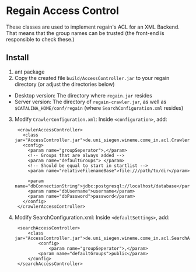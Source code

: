 Regain Access Control
=====================

These classes are used to implement regain's ACL for an XML Backend.
That means that the group names can be trusted (the front-end is responsible to check these.)

Install
-------

1. ant package
2. Copy the created file `build/AccessController.jar` to your regain directory (or adjust the directories below)
  * Desktop version: The directory where `regain.jar` resides
  * Server version: The directory of `regain-crawler.jar`, as well as `$CATALINA_HOME/conf/regain` (where `SearchConfiguration.xml` resides)

3. Modify `CrawlerConfiguration.xml`: Inside `<configuration>`, add:

		<crawlerAccessController>
		  <class jar="AccessController.jar">de.uni_siegen.wineme.come_in.acl.CrawlerAccessControllerImpl</class>
		  <config>
		    <param name="groupSeperator">,</param>
		    <!-- Groups that are always added -->
		    <param name="defaultGroups"> </param>
		    <!-- Should be equal to start in startlist -->
		    <param name="relativeFilenameBase">file:///path/to/dir</param>
		
		    <param name="dbConnectionString">jdbc:postgresql://localhost/database</param>    
		    <param name="dbUsername">username</param>
		    <param name="dbPassword">password</param>
		  </config>
		</crawlerAccessController>

4. Modify SearchConfiguration.xml: Inside `<defaultSettings>`, add:

		<searchAccessController>
			<class jar="AccessController.jar">de.uni_siegen.wineme.come_in.acl.SearchAccessControllerImpl</class>
	    		<config>
	    			<param name="groupSeperator">,</param>
				<param name="defaultGroups">public</param>
			</config>
		</searchAccessController>

